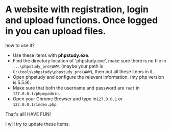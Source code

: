 # A website with registration, login and upload functions. Once logged in you can upload files.


how to use it?

- Use these items with **phpstudy.exe**.
- Find the directory location of 'phpstudy.exe', make sure there is no file in `...\phpstudy_pro\WWW`. (maybe your path is `C:\tools\phpstudy\phpstudy_pro\WWW`), then put all these items in it.
- Open phpstudy and configure the relevant information. (my php version is 5.5.9).
-  Make sure that both the username and password are `root` in `127.0.0.1/phpmyadmin`.
- Open your Chrome Browser and type in`127.0.0.1` or `127.0.0.1/index.php`.



That's all! HAVE FUN!



I will try to update these items.
